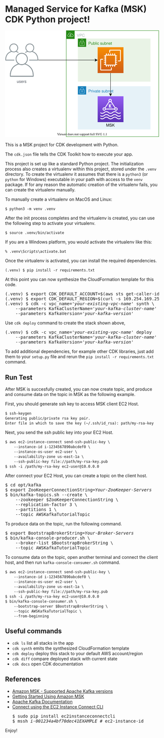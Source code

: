 
# Managed Service for Kafka (MSK) CDK Python project!

![msk-arch](./msk-arch.svg)

This is a MSK project for CDK development with Python.

The `cdk.json` file tells the CDK Toolkit how to execute your app.

This project is set up like a standard Python project.  The initialization
process also creates a virtualenv within this project, stored under the `.venv`
directory.  To create the virtualenv it assumes that there is a `python3`
(or `python` for Windows) executable in your path with access to the `venv`
package. If for any reason the automatic creation of the virtualenv fails,
you can create the virtualenv manually.

To manually create a virtualenv on MacOS and Linux:

```
$ python3 -m venv .venv
```

After the init process completes and the virtualenv is created, you can use the following
step to activate your virtualenv.

```
$ source .venv/bin/activate
```

If you are a Windows platform, you would activate the virtualenv like this:

```
% .venv\Scripts\activate.bat
```

Once the virtualenv is activated, you can install the required dependencies.

```
(.venv) $ pip install -r requirements.txt
```

At this point you can now synthesize the CloudFormation template for this code.

<pre>
(.venv) $ export CDK_DEFAULT_ACCOUNT=$(aws sts get-caller-identity --query Account --output text)
(.venv) $ export CDK_DEFAULT_REGION=$(curl -s 169.254.169.254/latest/dynamic/instance-identity/document | jq -r .region)
(.venv) $ cdk -c vpc_name=<i>'your-existing-vpc-name'</i> synth \
    --parameters KafkaClusterName=<i>'your-kafka-cluster-name'</i> \
    --parameters KafkaVersion=<i>'your-kafka-version'</i>
</pre>

Use `cdk deploy` command to create the stack shown above,

<pre>
(.venv) $ cdk -c vpc_name=<i>'your-existing-vpc-name'</i> deploy
    --parameters KafkaClusterName=<i>'your-kafka-cluster-name'</i> \
    --parameters KafkaVersion=<i>'your-kafka-version'</i>
</pre>

To add additional dependencies, for example other CDK libraries, just add
them to your `setup.py` file and rerun the `pip install -r requirements.txt`
command.

## Run Test

After MSK is succesfully created, you can now create topic, and produce and consume data on the topic in MSK as the following example.

First, you should generate ssh key to access MSK client EC2 Host.
```
$ ssh-keygen
Generating public/private rsa key pair.
Enter file in which to save the key (~/.ssh/id_rsa): path/my-rsa-key
```

Next, you send the ssh public key into your EC2 Host.

```
$ aws ec2-instance-connect send-ssh-public-key \
    --instance-id i-1234567890abcdef0 \
    --instance-os-user ec2-user \
    --availability-zone us-east-1a \
    --ssh-public-key file://path/my-rsa-key.pub
$ ssh -i /path/my-rsa-key ec2-user@10.0.0.0
```

After connect your EC2 Host, you can create a topic on the client host.

<pre>
$ cd opt/kafka
$ export ZooKeeperConnectionString=<i>Your-ZooKeeper-Servers</i>
$ bin/kafka-topics.sh --create \
    --zookeeper $ZooKeeperConnectionString \
    --replication-factor 3 \
    --partitions 1 \
    --topic AWSKafkaTutorialTopic
</pre>

To produce data on the topic, run the following command.

<pre>
$ export BootstrapBrokerString=<i>Your-Broker-Servers</i>
$ bin/kafka-console-producer.sh \
    --broker-list $BootstrapBrokerString \
    --topic AWSKafkaTutorialTopic
</pre>

To consume data on the topic, open another terminal and connect the client host, and then run `kafka-console-consumer.sh` command.

```
$ aws ec2-instance-connect send-ssh-public-key \
    --instance-id i-1234567890abcdef0 \
    --instance-os-user ec2-user \
    --availability-zone us-east-1a \
    --ssh-public-key file://path/my-rsa-key.pub
$ ssh -i /path/my-rsa-key ec2-user@10.0.0.0
$ bin/kafka-console-consumer.sh \
    --bootstrap-server $BootstrapBrokerString \
    --topic AWSKafkaTutorialTopic \
    --from-beginning
```

## Useful commands

 * `cdk ls`          list all stacks in the app
 * `cdk synth`       emits the synthesized CloudFormation template
 * `cdk deploy`      deploy this stack to your default AWS account/region
 * `cdk diff`        compare deployed stack with current state
 * `cdk docs`        open CDK documentation


## References

 * [Amazon MSK - Supported Apache Kafka versions](https://docs.aws.amazon.com/msk/latest/developerguide/supported-kafka-versions.html)
 * [Getting Started Using Amazon MSK](https://docs.aws.amazon.com/msk/latest/developerguide/getting-started.html)
 * [Apache Kafka Documentation](https://kafka.apache.org/documentation/)
 * [Connect using the EC2 Instance Connect CLI](https://docs.aws.amazon.com/AWSEC2/latest/UserGuide/ec2-instance-connect-methods.html#ec2-instance-connect-connecting-ec2-cli)
   <pre>
   $ sudo pip install ec2instanceconnectcli
   $ mssh <i>i-001234a4bf70dec41EXAMPLE</i> # ec2-instance-id
   </pre>

Enjoy!
